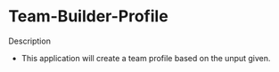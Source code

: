 # Team-Builder-Profile

Description 
* This application will create a team profile based on the unput given.
